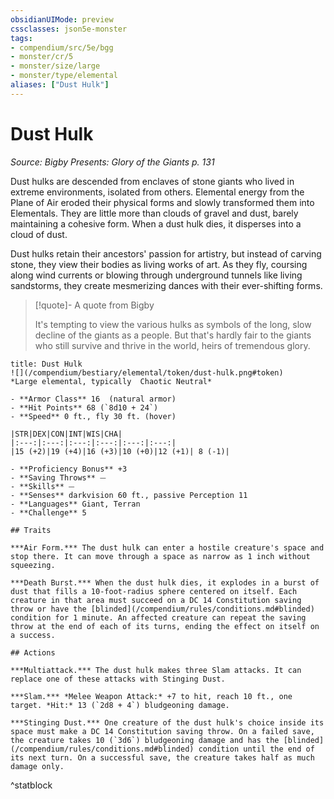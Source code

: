 ```yaml
---
obsidianUIMode: preview
cssclasses: json5e-monster
tags:
- compendium/src/5e/bgg
- monster/cr/5
- monster/size/large
- monster/type/elemental
aliases: ["Dust Hulk"]
---
```

# Dust Hulk
*Source: Bigby Presents: Glory of the Giants p. 131*  

Dust hulks are descended from enclaves of stone giants who lived in extreme environments, isolated from others. Elemental energy from the Plane of Air eroded their physical forms and slowly transformed them into Elementals. They are little more than clouds of gravel and dust, barely maintaining a cohesive form. When a dust hulk dies, it disperses into a cloud of dust.

Dust hulks retain their ancestors' passion for artistry, but instead of carving stone, they view their bodies as living works of art. As they fly, coursing along wind currents or blowing through underground tunnels like living sandstorms, they create mesmerizing dances with their ever-shifting forms.

> [!quote]- A quote from Bigby  
> 
> It's tempting to view the various hulks as symbols of the long, slow decline of the giants as a people. But that's hardly fair to the giants who still survive and thrive in the world, heirs of tremendous glory.


```ad-statblock
title: Dust Hulk
![](/compendium/bestiary/elemental/token/dust-hulk.png#token)
*Large elemental, typically  Chaotic Neutral*

- **Armor Class** 16  (natural armor)
- **Hit Points** 68 (`8d10 + 24`)
- **Speed** 0 ft., fly 30 ft. (hover)

|STR|DEX|CON|INT|WIS|CHA|
|:---:|:---:|:---:|:---:|:---:|:---:|
|15 (+2)|19 (+4)|16 (+3)|10 (+0)|12 (+1)| 8 (-1)|

- **Proficiency Bonus** +3
- **Saving Throws** ⏤
- **Skills** ⏤
- **Senses** darkvision 60 ft., passive Perception 11
- **Languages** Giant, Terran
- **Challenge** 5

## Traits

***Air Form.*** The dust hulk can enter a hostile creature's space and stop there. It can move through a space as narrow as 1 inch without squeezing.

***Death Burst.*** When the dust hulk dies, it explodes in a burst of dust that fills a 10-foot-radius sphere centered on itself. Each creature in that area must succeed on a DC 14 Constitution saving throw or have the [blinded](/compendium/rules/conditions.md#blinded) condition for 1 minute. An affected creature can repeat the saving throw at the end of each of its turns, ending the effect on itself on a success.

## Actions

***Multiattack.*** The dust hulk makes three Slam attacks. It can replace one of these attacks with Stinging Dust.

***Slam.*** *Melee Weapon Attack:* +7 to hit, reach 10 ft., one target. *Hit:* 13 (`2d8 + 4`) bludgeoning damage.

***Stinging Dust.*** One creature of the dust hulk's choice inside its space must make a DC 14 Constitution saving throw. On a failed save, the creature takes 10 (`3d6`) bludgeoning damage and has the [blinded](/compendium/rules/conditions.md#blinded) condition until the end of its next turn. On a successful save, the creature takes half as much damage only.
```
^statblock